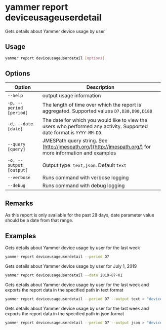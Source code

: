 # yammer report deviceusageuserdetail

Gets details about Yammer device usage by user

## Usage

```sh
yammer report deviceusageuserdetail [options]
```

## Options

Option|Description
------|-----------
`--help`|output usage information
`-p, --period [period]`|The length of time over which the report is aggregated. Supported values `D7,D30,D90,D180`
`-d, --date [date]`|The date for which you would like to view the users who performed any activity. Supported date format is `YYYY-MM-DD`.
`--query [query]`|JMESPath query string. See [http://jmespath.org/](http://jmespath.org/) for more information and examples
`-o, --output [output]`|Output type. `text,json`. Default `text`
`--verbose`|Runs command with verbose logging
`--debug`|Runs command with debug logging

## Remarks

As this report is only available for the past 28 days, date parameter value should be a date from that range.

## Examples

Gets details about Yammer device usage by user for the last week

```sh
yammer report deviceusageuserdetail --period D7
```

Gets details about Yammer device usage by user for July 1, 2019

```sh
yammer report deviceusageuserdetail --date 2019-07-01
```

Gets details about Yammer device usage by user for the last week and exports the report data in the specified path in text format

```sh
yammer report deviceusageuserdetail --period D7 --output text > "deviceusageuserdetail.txt"
```

Gets details about Yammer device usage by user for the last week and exports the report data in the specified path in json format

```sh
yammer report deviceusageuserdetail --period D7 --output json > "deviceusageuserdetail.json"
```
